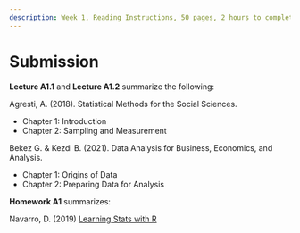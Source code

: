 ```yaml
---
description: Week 1, Reading Instructions, 50 pages, 2 hours to complete
---
```


# Submission

**Lecture A1.1** and **Lecture A1.2** summarize the following:&#x20;

Agresti, A. (2018). Statistical Methods for the Social Sciences.

* Chapter 1: Introduction
* Chapter 2: Sampling and Measurement

Bekez G. & Kezdi B. (2021). Data Analysis for Business, Economics, and Analysis. &#x20;

* Chapter 1: Origins of Data
* Chapter 2: Preparing Data for Analysis

**Homework A1** summarizes:

Navarro, D. (2019) [Learning Stats with R](https://learningstatisticswithr.com/book/)

